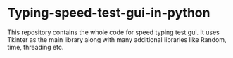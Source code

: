 # Typing-speed-test-gui-in-python
This repository contains the whole code for speed typing test gui. It uses Tkinter as the main library along with many additional libraries like Random, time, threading etc.
